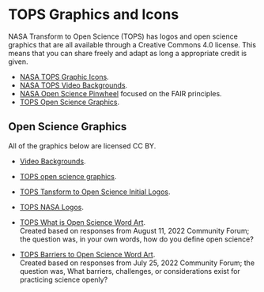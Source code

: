 # TOPS Graphics and Icons

NASA Transform to Open Science (TOPS) has logos and open science graphics that are all available through a Creative Commons 4.0 license. This means that you can share freely and adapt as long a appropriate credit is given.  

* [NASA TOPS Graphic Icons](https://doi.org/10.5281/zenodo.6565103). 
* [NASA TOPS Video Backgrounds](https://doi.org/10.5281/zenodo.6565075). 
* [NASA Open Science Pinwheel](https://doi.org/10.5281/zenodo.6565079) focused on the FAIR principles. 
* [TOPS Open Science Graphics](https://doi.org/10.5281/zenodo.6565030).  

## Open Science Graphics

All of the graphics below are licensed CC BY. 
* [Video Backgrounds](https://doi.org/10.5281/zenodo.6565075).
* [TOPS open science graphics](https://doi.org/10.5281/zenodo.6565030).
* [TOPS Tansform to Open Science Initial Logos](https://doi.org/10.5281/zenodo.5225075).
* [TOPS NASA Logos](https://doi.org/10.5281/zenodo.6565103).
    
* [TOPS What is Open Science Word Art](https://doi.org/10.5281/zenodo.6986412).  
Created based on responses from August 11, 2022 Community Forum; the question was, in your own words, how do you define open science?

* [TOPS Barriers to Open Science Word Art](https://doi.org/10.5281/zenodo.6949179).  
Created based on responses from July 25, 2022 Community Forum; the question was, What barriers, challenges, or considerations exist for practicing science openly?
